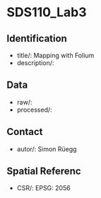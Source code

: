 # SDS110_Lab3
## Identification
  - title/: Mapping with Folium
  - description/: 
## Data
  - raw/:
  - processed/:
## Contact
  - autor/: Simon Rüegg
## Spatial Referenc
  - CSR/: EPSG: 2056

